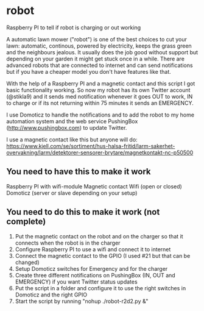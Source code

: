 # robot
Raspberry PI to tell if robot is charging or out working

A automatic lawn mower ("robot") is one of the best choices to cut your lawn: automatic, continous, powered by electricity, keeps the grass green and the neighbours jealous. It usually does the job good without support but depending on your garden it might get stuck once in a while. There are advanced robots that are connected to internet and can send notifications but if you have a cheaper model you don't have features like that.

With the help of a Raspberry PI and a magnetic contact and this script I got basic functionality working. So now my robot has its own Twitter account (@stikla9) and it sends med notification whenever it goes OUT to work, IN to charge or if its not returning within 75 minutes it sends an EMERGENCY. 

I use Domoticz to handle the notifications and to add the robot to my home automation system and the web service PushingBox (http://www.pushingbox.com) to update Twitter.

I use a magnetic contact like this but anyone will do: https://www.kjell.com/se/sortiment/hus-halsa-fritid/larm-sakerhet-overvakning/larm/detektorer-sensorer-brytare/magnetkontakt-nc-p50500

You need to have this to make it work
-------------------------------------
Raspberry PI with wifi-module
Magnetic contact
Wifi (open or closed)
Domoticz (server or slave depending on your setup)


You need to do this to make it work (not complete)
--------------------------------------------------
1. Put the magnetic contact on the robot and on the charger so that it connects when the robot is in the charger
2. Configure Raspberry PI to use a wifi and connect it to internet
3. Connect the magnetic contact to the GPIO (I used #21 but that can be changed)
4. Setup Domoticz switches for Emergency and for the charger
5. Create three different notifications on PushingBox (IN, OUT and EMERGENCY) if you want Twitter status updates
6. Put the script in a folder and configure it to use the right switches in Domoticz and the right GPIO
7. Start the script by running "nohup ./robot-r2d2.py &"
